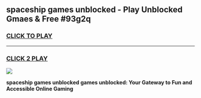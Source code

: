 
## spaceship games unblocked - Play Unblocked Gmaes & Free #93g2q
<h3>
<a href="https://news.freeplayer.one?title=spaceship_games_unblocked&ref=24F">CLICK TO PLAY</a></h3>
<hr>

<h3>
<a href="https://news.freeplayer.one?title=spaceship_games_unblocked&ref=24F">CLICK 2 PLAY</a>
  
</h3>

<a href="https://news.freeplayer.one?title=spaceship_games_unblocked&ref=24F/"><img src="https://clearcache.store/games.png"></a>


**spaceship games unblocked games unblocked: Your Gateway to Fun and Accessible Online Gaming**

